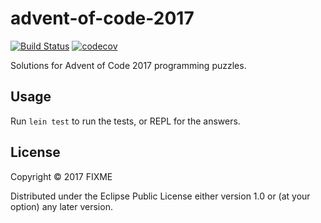 # advent-of-code-2017

[![Build Status](https://travis-ci.org/tvirolai/advent-of-code-2017.svg?branch=master)](https://travis-ci.org/tvirolai/advent-of-code-2017)
[![codecov](https://codecov.io/gh/tvirolai/advent-of-code-2017/branch/master/graph/badge.svg)](https://codecov.io/gh/tvirolai/advent-of-code-2017)

Solutions for Advent of Code 2017 programming puzzles.

## Usage

Run `lein test` to run the tests, or REPL for the answers.

## License

Copyright © 2017 FIXME

Distributed under the Eclipse Public License either version 1.0 or (at
your option) any later version.
